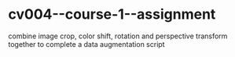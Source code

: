 # cv004--course-1--assignment
combine image crop, color shift, rotation and perspective transform together to complete a data augmentation script
